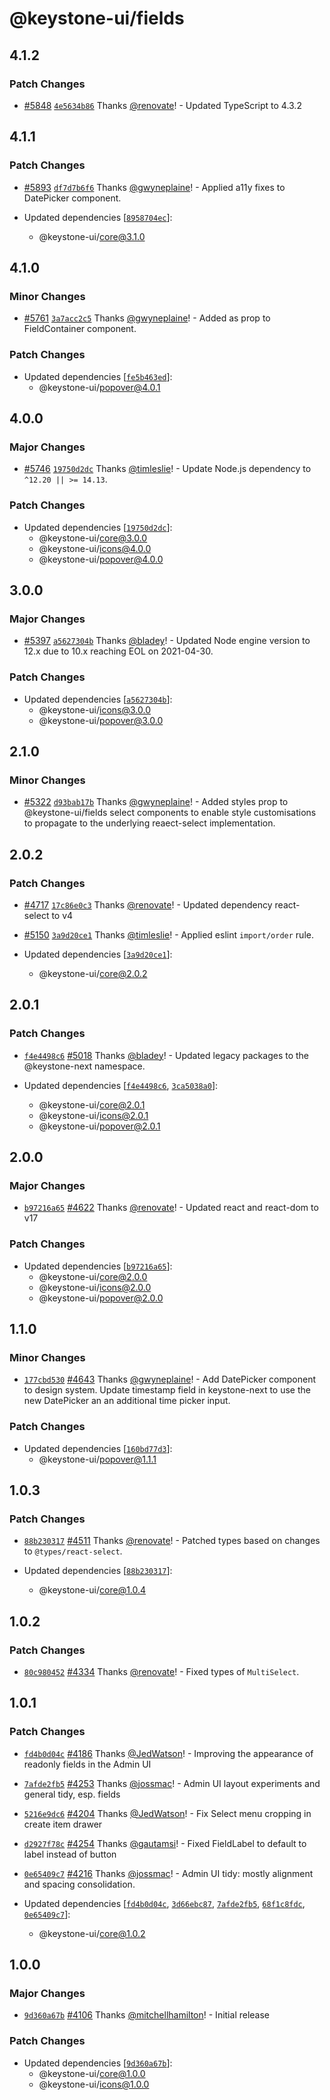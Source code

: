 # @keystone-ui/fields

## 4.1.2

### Patch Changes

- [#5848](https://github.com/keystonejs/keystone/pull/5848) [`4e5634b86`](https://github.com/keystonejs/keystone/commit/4e5634b86a26819cecec5b10c18f9d231b5434e2) Thanks [@renovate](https://github.com/apps/renovate)! - Updated TypeScript to 4.3.2

## 4.1.1

### Patch Changes

- [#5893](https://github.com/keystonejs/keystone/pull/5893) [`df7d7b6f6`](https://github.com/keystonejs/keystone/commit/df7d7b6f6f2830573393560f4a1ec35234889947) Thanks [@gwyneplaine](https://github.com/gwyneplaine)! - Applied a11y fixes to DatePicker component.

- Updated dependencies [[`8958704ec`](https://github.com/keystonejs/keystone/commit/8958704ec9819cd27ad1cae251628ad38dad1c79)]:
  - @keystone-ui/core@3.1.0

## 4.1.0

### Minor Changes

- [#5761](https://github.com/keystonejs/keystone/pull/5761) [`3a7acc2c5`](https://github.com/keystonejs/keystone/commit/3a7acc2c5114fbcbde994d1f4c6cc0b21c572ec0) Thanks [@gwyneplaine](https://github.com/gwyneplaine)! - Added as prop to FieldContainer component.

### Patch Changes

- Updated dependencies [[`fe5b463ed`](https://github.com/keystonejs/keystone/commit/fe5b463ed07c2a524a3cde554ac07575d31e6712)]:
  - @keystone-ui/popover@4.0.1

## 4.0.0

### Major Changes

- [#5746](https://github.com/keystonejs/keystone/pull/5746) [`19750d2dc`](https://github.com/keystonejs/keystone/commit/19750d2dc5801cc8d2ffae1f50d1d5ca6ab9407d) Thanks [@timleslie](https://github.com/timleslie)! - Update Node.js dependency to `^12.20 || >= 14.13`.

### Patch Changes

- Updated dependencies [[`19750d2dc`](https://github.com/keystonejs/keystone/commit/19750d2dc5801cc8d2ffae1f50d1d5ca6ab9407d)]:
  - @keystone-ui/core@3.0.0
  - @keystone-ui/icons@4.0.0
  - @keystone-ui/popover@4.0.0

## 3.0.0

### Major Changes

- [#5397](https://github.com/keystonejs/keystone/pull/5397) [`a5627304b`](https://github.com/keystonejs/keystone/commit/a5627304b7921a0f1484d6d08330115d0edbb45b) Thanks [@bladey](https://github.com/bladey)! - Updated Node engine version to 12.x due to 10.x reaching EOL on 2021-04-30.

### Patch Changes

- Updated dependencies [[`a5627304b`](https://github.com/keystonejs/keystone/commit/a5627304b7921a0f1484d6d08330115d0edbb45b)]:
  - @keystone-ui/icons@3.0.0
  - @keystone-ui/popover@3.0.0

## 2.1.0

### Minor Changes

- [#5322](https://github.com/keystonejs/keystone/pull/5322) [`d93bab17b`](https://github.com/keystonejs/keystone/commit/d93bab17b69c76e57580dc00e41314215da6d49b) Thanks [@gwyneplaine](https://github.com/gwyneplaine)! - Added styles prop to @keystone-ui/fields select components to enable style customisations to propagate to the underlying reaect-select implementation.

## 2.0.2

### Patch Changes

- [#4717](https://github.com/keystonejs/keystone/pull/4717) [`17c86e0c3`](https://github.com/keystonejs/keystone/commit/17c86e0c3eda7ba08d1bb8edf5eb8ddc9a819e5a) Thanks [@renovate](https://github.com/apps/renovate)! - Updated dependency react-select to v4

* [#5150](https://github.com/keystonejs/keystone/pull/5150) [`3a9d20ce1`](https://github.com/keystonejs/keystone/commit/3a9d20ce11463e7f73f6b6325375cdcee17d63ed) Thanks [@timleslie](https://github.com/timleslie)! - Applied eslint `import/order` rule.

* Updated dependencies [[`3a9d20ce1`](https://github.com/keystonejs/keystone/commit/3a9d20ce11463e7f73f6b6325375cdcee17d63ed)]:
  - @keystone-ui/core@2.0.2

## 2.0.1

### Patch Changes

- [`f4e4498c6`](https://github.com/keystonejs/keystone/commit/f4e4498c6e4c7301288f23048f4aad3c492985c7) [#5018](https://github.com/keystonejs/keystone/pull/5018) Thanks [@bladey](https://github.com/bladey)! - Updated legacy packages to the @keystone-next namespace.

- Updated dependencies [[`f4e4498c6`](https://github.com/keystonejs/keystone/commit/f4e4498c6e4c7301288f23048f4aad3c492985c7), [`3ca5038a0`](https://github.com/keystonejs/keystone/commit/3ca5038a021105a7452f4e7a4641107caa4ffe3a)]:
  - @keystone-ui/core@2.0.1
  - @keystone-ui/icons@2.0.1
  - @keystone-ui/popover@2.0.1

## 2.0.0

### Major Changes

- [`b97216a65`](https://github.com/keystonejs/keystone/commit/b97216a6526fffcca8232d86b115c28cb19587bf) [#4622](https://github.com/keystonejs/keystone/pull/4622) Thanks [@renovate](https://github.com/apps/renovate)! - Updated react and react-dom to v17

### Patch Changes

- Updated dependencies [[`b97216a65`](https://github.com/keystonejs/keystone/commit/b97216a6526fffcca8232d86b115c28cb19587bf)]:
  - @keystone-ui/core@2.0.0
  - @keystone-ui/icons@2.0.0
  - @keystone-ui/popover@2.0.0

## 1.1.0

### Minor Changes

- [`177cbd530`](https://github.com/keystonejs/keystone/commit/177cbd5303b814d1acaa8ded98e3d114c770bdba) [#4643](https://github.com/keystonejs/keystone/pull/4643) Thanks [@gwyneplaine](https://github.com/gwyneplaine)! - Add DatePicker component to design system.
  Update timestamp field in keystone-next to use the new DatePicker an an additional time picker input.

### Patch Changes

- Updated dependencies [[`160bd77d3`](https://github.com/keystonejs/keystone/commit/160bd77d39d5e99b11bee056fe2c3b2585126bbc)]:
  - @keystone-ui/popover@1.1.1

## 1.0.3

### Patch Changes

- [`88b230317`](https://github.com/keystonejs/keystone/commit/88b2303177253aa5d76b50d40d19138af2bc3e41) [#4511](https://github.com/keystonejs/keystone/pull/4511) Thanks [@renovate](https://github.com/apps/renovate)! - Patched types based on changes to `@types/react-select`.

- Updated dependencies [[`88b230317`](https://github.com/keystonejs/keystone/commit/88b2303177253aa5d76b50d40d19138af2bc3e41)]:
  - @keystone-ui/core@1.0.4

## 1.0.2

### Patch Changes

- [`80c980452`](https://github.com/keystonejs/keystone/commit/80c9804522d493106321e1832ca07be07437720a) [#4334](https://github.com/keystonejs/keystone/pull/4334) Thanks [@renovate](https://github.com/apps/renovate)! - Fixed types of `MultiSelect`.

## 1.0.1

### Patch Changes

- [`fd4b0d04c`](https://github.com/keystonejs/keystone/commit/fd4b0d04cd9ab8ba12653f1e64fdf08d8cb0c4db) [#4186](https://github.com/keystonejs/keystone/pull/4186) Thanks [@JedWatson](https://github.com/JedWatson)! - Improving the appearance of readonly fields in the Admin UI

* [`7afde2fb5`](https://github.com/keystonejs/keystone/commit/7afde2fb516e1d3824d73a96308abb4a6b022400) [#4253](https://github.com/keystonejs/keystone/pull/4253) Thanks [@jossmac](https://github.com/jossmac)! - Admin UI layout experiments and general tidy, esp. fields

- [`5216e9dc6`](https://github.com/keystonejs/keystone/commit/5216e9dc6894c1a6e81765c0278dc6f7c4cc617b) [#4204](https://github.com/keystonejs/keystone/pull/4204) Thanks [@JedWatson](https://github.com/JedWatson)! - Fix Select menu cropping in create item drawer

* [`d2927f78c`](https://github.com/keystonejs/keystone/commit/d2927f78c40bdb21190d06991466566f49a9f08b) [#4254](https://github.com/keystonejs/keystone/pull/4254) Thanks [@gautamsi](https://github.com/gautamsi)! - Fixed FieldLabel to default to label instead of button

- [`0e65409c7`](https://github.com/keystonejs/keystone/commit/0e65409c7416d285fdc4f9da4a7dfb0f652c6cb2) [#4216](https://github.com/keystonejs/keystone/pull/4216) Thanks [@jossmac](https://github.com/jossmac)! - Admin UI tidy: mostly alignment and spacing consolidation.

- Updated dependencies [[`fd4b0d04c`](https://github.com/keystonejs/keystone/commit/fd4b0d04cd9ab8ba12653f1e64fdf08d8cb0c4db), [`3d66ebc87`](https://github.com/keystonejs/keystone/commit/3d66ebc87c4dea7fa70df1209c8d85f539ceccb8), [`7afde2fb5`](https://github.com/keystonejs/keystone/commit/7afde2fb516e1d3824d73a96308abb4a6b022400), [`68f1c8fdc`](https://github.com/keystonejs/keystone/commit/68f1c8fdc83f683d13de55b2f3a81eff7639ebf6), [`0e65409c7`](https://github.com/keystonejs/keystone/commit/0e65409c7416d285fdc4f9da4a7dfb0f652c6cb2)]:
  - @keystone-ui/core@1.0.2

## 1.0.0

### Major Changes

- [`9d360a67b`](https://github.com/keystonejs/keystone/commit/9d360a67b69ec38e3018fe132b1e34f24956f86c) [#4106](https://github.com/keystonejs/keystone/pull/4106) Thanks [@mitchellhamilton](https://github.com/mitchellhamilton)! - Initial release

### Patch Changes

- Updated dependencies [[`9d360a67b`](https://github.com/keystonejs/keystone/commit/9d360a67b69ec38e3018fe132b1e34f24956f86c)]:
  - @keystone-ui/core@1.0.0
  - @keystone-ui/icons@1.0.0
